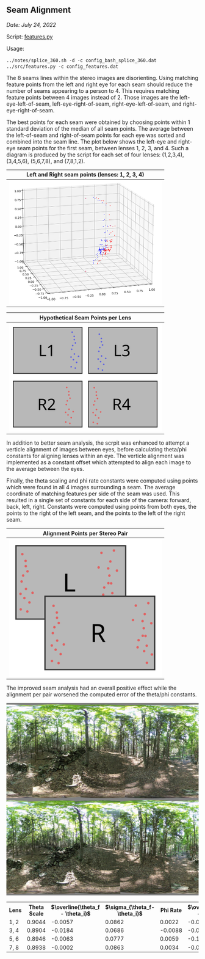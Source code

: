 ## Seam Alignment

*Date: July 24, 2022*

Script: [features.py](../src/features.py)

Usage:
```
../notes/splice_360.sh -d -c config_bash_splice_360.dat
../src/features.py -c config_features.dat
```

The 8 seams lines within the stereo images are disorienting. Using matching feature points from the left and right eye for each seam should reduce the number of seams appearing to a person to 4. This requires matching feature points between 4 images instead of 2. Those images are the left-eye-left-of-seam, left-eye-right-of-seam, right-eye-left-of-seam, and right-eye-right-of-seam.

The best points for each seam were obtained by choosing points within 1 standard deviation of the median of all seam points. The average between the left-of-seam and right-of-seam points for each eye was sorted and combined into the seam line. The plot below shows the left-eye and right-eye seam points for the first seam, between lenses 1, 2, 3, and 4. Such a diagram is produced by the script for each set of four lenses: (1,2,3,4), (3,4,5,6), (5,6,7,8), and (7,8,1,2).

| Left and Right seam points (lenses: 1, 2, 3, 4) |
| :----: |
| <img src="seam_1_left_right_eyes.png" width="400px" /> |

| Hypothetical Seam Points per Lens |
| :----: |
| <img src="seam_line.svg" width="400px" /> |

In addition to better seam analysis, the scrpit was enhanced to attempt a verticle alignment of images between eyes, before calculating theta/phi constants for aligning lenses within an eye. The verticle alignment was implemented as a constant offset which attempted to align each image to the average between the eyes.

Finally, the theta scaling and phi rate constants were computed using points which were found in all 4 images surrounding a seam. The average coordinate of matching features per side of the seam was used. This resulted in a single set of constants for each side of the camera: forward, back, left, right. Constants were computed using points from both eyes, the points to the right of the left seam, and the points to the left of the right seam.

| Alignment Points per Stereo Pair |
| :----: |
| <img src="features_align_all.svg" width="400px" /> |


The improved seam analysis had an overall positive effect while the alignment per pair worsened the computed error of the theta/phi constants.

<img src="../test/HET_0014_features_v1.JPG" alt="Better seam alignment" width="540px" />

<table>
  <tr>
    <th>Lens</th>
    <th>Theta Scale</th>
    <th>$\overline{\theta_f - \theta_i}$</th>
    <th>$\sigma_{\theta_f-\theta_i}$</th>
    <th>Phi Rate</th>
    <th>$\overline{\phi_f - \phi_i}$</th>
    <th>$\sigma_{\phi_f-\phi_i}$</th>
  </tr>
  <tr>
    <td>1, 2</td>
    <td>0.9044</td>
    <td>-0.0057</td>
    <td>0.0862</td>
    <td>0.0022</td>
    <td>-0.0281</td>
    <td>0.6596</td>
  </tr>
  <tr>
    <td>3, 4</td>
    <td>0.8904</td>
    <td>-0.0184</td>
    <td>0.0686</td>
    <td>-0.0088</td>
    <td>-0.0921</td>
    <td>0.6250</td>
  </tr>
  <tr>
    <td>5, 6</td>
    <td>0.8946</td>
    <td>-0.0063</td>
    <td>0.0777</td>
    <td>0.0059</td>
    <td>-0.1139</td>
    <td>0.6221</td>
  </tr>
  <tr>
    <td>7, 8</td>
    <td>0.8938</td>
    <td>-0.0002</td>
    <td>0.0863</td>
    <td>0.0034</td>
    <td>-0.0617</td>
    <td>0.6517</td>
  </tr>
</table>
